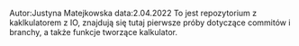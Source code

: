 Autor:Justyna Matejkowska
data:2.04.2022
To jest repozytorium z kaklkulatorem z IO, znajdują się tutaj pierwsze próby dotyczące commitów i branchy, a także funkcje tworzące kalkulator.
